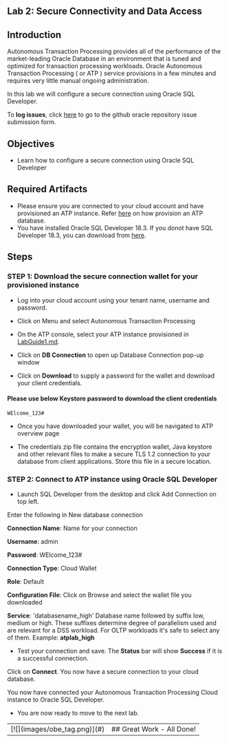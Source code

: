 
## Lab 2: Secure Connectivity and Data Access


## Introduction

Autonomous Transaction Processing provides all of the performance of the market-leading Oracle Database in an environment that is tuned and optimized for transaction processing workloads. Oracle Autonomous Transaction Processing ( or ATP ) service provisions in a few minutes and requires  very little manual ongoing administration.

In this lab we will configure a secure connection using Oracle SQL Developer.

To **log issues**, click [here](https://github.com/oracle/learning-library/issues/new) to go to the github oracle repository issue submission form.

## Objectives

- Learn how to configure a secure connection using Oracle SQL Developer

## Required Artifacts

- Please ensure you are connected to your cloud account and have provisioned an ATP instance. Refer <a href="./LabGuide100ProvisionAnATPDatabase.md" target="_blank">here</a> on how provision an ATP database.
- You have installed Oracle SQL Developer 18.3. If you donot have SQL Developer 18.3, you can download from [here](https://www.oracle.com/technetwork/developer-tools/sql-developer/downloads/index.html).


## Steps

### **STEP 1: Download the secure connection wallet for your provisioned instance**

- Log into your cloud account using your tenant name, username and password.

- Click on Menu and select Autonomous Transaction Processing

- On the ATP console, select your ATP instance provisioned in <a href="./Lab1.md" target="_blank">LabGuide1.md</a>.


- Click on  **DB Connection** to open up Database Connection pop-up window


- Click on **Download** to supply a password for the wallet and download your client credentials.
#### Please use below Keystore password to download the client credentials

```
WElcome_123#
```


- Once you have downloaded your wallet, you will be navigated to ATP overview page

- The credentials zip file contains the encryption wallet, Java keystore and other relevant files to make a secure TLS 1.2 connection to your database from client applications. Store this file in a secure location.

### **STEP 2: Connect to ATP instance using Oracle SQL Developer**

- Launch SQL Developer from the desktop and click Add Connection on top left.


Enter the following in New database connection

**Connection Name**: Name for your connection

**Username**: admin

**Password**: WElcome_123#

**Connection Type**: Cloud Wallet

**Role**: Default

**Configuration File**: Click on Browse and select the wallet file you downloaded

**Service**: 'databasename_high' Database name followed by suffix low, medium or high. These suffixes determine degree of parallelism used and are relevant for a DSS workload. For OLTP workloads it's safe to select any of them. Example: **atplab_high**


- Test your connection and save. The **Status** bar will show **Success** if it is a successful connection.

Click on **Connect**. You now have a secure connection to your cloud database.


You now have connected your Autonomous Transaction Processing Cloud instance to Oracle SQL Developer.

-   You are now ready to move to the next lab.

<table>
<tr><td class="td-logo">[![](images/obe_tag.png)](#)</td>
<td class="td-banner">
## Great Work - All Done!
</td>
</tr>
<table>
